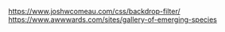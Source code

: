 https://www.joshwcomeau.com/css/backdrop-filter/
https://www.awwwards.com/sites/gallery-of-emerging-species
